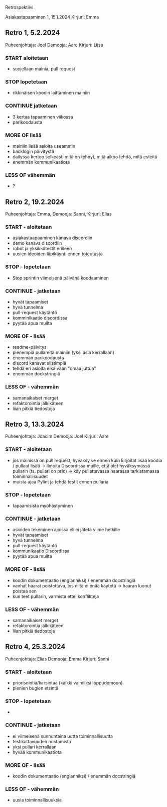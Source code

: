 Retrospektiivi

Asiakastapaaminen 1, 15.1.2024
Kirjuri: Emma

## Retro 1, 5.2.2024
Puheenjohtaja: Joel
Demooja: Aare
Kirjuri: Liisa

### START aloitetaan
- suojellaan mainia, pull request

### STOP lopetetaan
- rikkinäisen koodin laittaminen mainiin

### CONTINUE jatketaan
- 3 kertaa tapaaminen viikossa
- parikoodausta

### MORE OF lisää
- mainiin lisää asioita useammin
- backlogin päivitystä
- dailyssa kertoo selkeästi mitä on tehnyt, mitä aikoo tehdä, mitä esteitä
- enemmän kommunikaatiota

### LESS OF vähemmän
- ?

## Retro 2, 19.2.2024
Puheenjohtaja: Emma, 
Demooja: Sanni, 
Kirjuri: Elias

### START - aloitetaan
- asiakastaapaaminen kanava discordiin
- demo kanava discordiin
- robot ja yksikkötestit erilleen
- uusien ideoiden läpikäynti ennen toteutusta

### STOP - lopetetaan
- Stop sprintin viimeisenä päivänä koodaaminen

### CONTINUE - jatketaan
- hyvät tapaamiset
- hyvä tunnelma
- pull-request käytäntö
- komminikaatio discordissa
- pyytää apua muilta

### MORE OF - lisää
- readme-päivitys
- pienempiä pullareita mainiin (yksi asia kerrallaan)
- enemmän parikoodausta
- discord kanavat siistimpiä
- tehdä eri asioita eikä vaan "omaa juttua"
- enemmän dockstringiä

### LESS OF - vähemmän
- samanaikaiset merget
- refaktorointia jälkikäteen
- liian pitkiä tiedostoja

## Retro 3, 13.3.2024
Puheenjohtaja: Joacim
Demooja: Joel
Kirjuri: Aare

### START - aloitetaan
- jos mainissa on pull request, hyväksy se ennen kuin kirjoitat lisää koodia / pullaat lisää
    -> ilmoita Discordissa muille, että olet hyväksymässä pullarin (ts. pullari on prio)
    -> käy pullattavassa haarassa tarkistamassa toiminnallisuudet
- muista ajaa Pylint ja tehdä testit ennen pullaria

### STOP - lopetetaan
- tapaamisista myöhästyminen

### CONTINUE - jatketaan
- asioiden tekeminen ajoissa eli ei jätetä viime hetkille
- hyvät tapaamiset
- hyvä tunnelma
- pull-request käytäntö
- kommunikaatio Discordissa
- pyytää apua muilta

### MORE OF - lisää
- koodin dokumentaatio (englanniksi) / enemmän docstringiä
- vanhat haarat poistettava, jos niitä ei enää käytetä
    -> haaran luonut poistaa sen
- kun teet pullarin, varmista ettei konflikteja

### LESS OF - vähemmän
- samanaikaiset merget
- refaktorointia jälkikäteen
- liian pitkiä tiedostoja


## Retro 4, 25.3.2024
Puheenjohtaja: Elias
Demooja: Emma
Kirjuri: Sanni

### START - aloitetaan
- priorisointia/karsintaa (kaikki valmiiksi loppudemoon)
- pienien bugien etsintä

### STOP - lopetetaan
-

### CONTINUE - jatketaan
- ei viimeisenä sunnuntaina uutta toiminnallisuutta
- testikattavuuden nostamista
- yksi pullari kerrallaan
- hyvää kommunikaatiota
  
### MORE OF - lisää
- koodin dokumentaatio (englanniksi) / enemmän docstringiä

### LESS OF - vähemmän
- uusia toiminnallisuuksia
